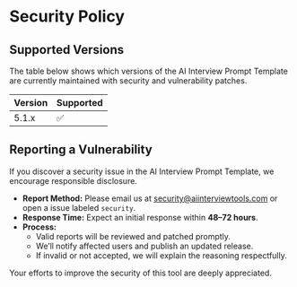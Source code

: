# Security Policy

## Supported Versions

The table below shows which versions of the AI Interview Prompt Template are currently maintained with security and vulnerability patches.

| Version | Supported          |
| ------- | ------------------ |
| 5.1.x   | ✅                 |

## Reporting a Vulnerability

If you discover a security issue in the AI Interview Prompt Template, we encourage responsible disclosure.

- **Report Method:** Please email us at [security@aiinterviewtools.com](mailto:adnanmuhammad4393@gmail.com) or open a issue labeled `security`.
- **Response Time:** Expect an initial response within **48–72 hours**.
- **Process:**
  - Valid reports will be reviewed and patched promptly.
  - We’ll notify affected users and publish an updated release.
  - If invalid or not accepted, we will explain the reasoning respectfully.

Your efforts to improve the security of this tool are deeply appreciated.
